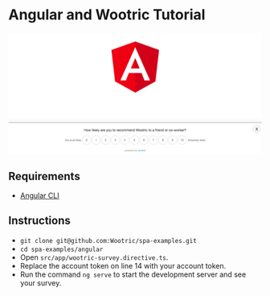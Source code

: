 # Angular and Wootric Tutorial

![](/angular/angular-wootric-screenshot.png)

## Requirements

- [Angular CLI](https://cli.angular.io)

## Instructions

- `git clone git@github.com:Wootric/spa-examples.git`
- `cd spa-examples/angular`
- Open `src/app/wootric-survey.directive.ts`.
- Replace the account token on line 14 with your account token.
- Run the command `ng serve` to start the development server and see your survey.
